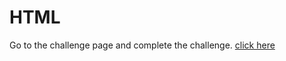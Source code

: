 # HTML

Go to the challenge page and complete the challenge.
[click here](../../Challenges/level1.md)